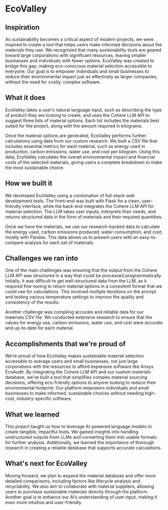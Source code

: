 # EcoValley

## Inspiration

As sustainability becomes a critical aspect of modern projects, we were inspired to create a tool that helps users make informed decisions about the materials they use. We recognized that many sustainability tools are geared toward large corporations with significant resources, leaving smaller businesses and individuals with fewer options. EcoValley was created to bridge this gap, making eco-conscious material selection accessible to everyone. Our goal is to empower individuals and small businesses to reduce their environmental impact just as effectively as larger companies, without the need for costly, complex software.

## What it does

EcoValley takes a user’s natural language input, such as describing the type of product they are looking to create, and uses the Cohere LLM API to suggest three lists of material options. Each list includes the materials best suited for the project, along with the amount required in kilograms.

Once the material options are generated, EcoValley performs further calculations using data from our custom research. We built a CSV file that includes essential metrics for each material, such as energy used in production, carbon emissions, water use, and cost per kilogram. Using this data, EcoValley calculates the overall environmental impact and financial costs of the selected materials, giving users a complete breakdown to make the most sustainable choice.

## How we built it

We developed EcoValley using a combination of full-stack web development tools. The front-end was built with Flask for a clean, user-friendly interface, while the back-end integrates the Cohere LLM API for material selection. The LLM takes user inputs, interprets their needs, and returns structured data in the form of materials and their required quantities.

Once we have the materials, we use our research-backed data to calculate the energy used, carbon emissions produced, water consumption, and cost, mostly with Pandas. This data allows us to present users with an easy-to-compare analysis for each set of materials.

## Challenges we ran into

One of the main challenges was ensuring that the output from the Cohere LLM API was structured in a way that could be processed programmatically. Initially, it was difficult to get well-structured data from the LLM, as it required fine-tuning to return material options in a consistent format that we could use for calculations. This involved multiple iterations on the prompt and testing various temperature settings to improve the quality and consistency of the results.

Another challenge was compiling accurate and reliable data for our materials CSV file. We conducted extensive research to ensure that the values for energy use, carbon emissions, water use, and cost were accurate and up-to-date for each material.

## Accomplishments that we're proud of

We’re proud of how EcoValley makes sustainable material selection accessible to average users and small businesses, not just large corporations with the resources to afford expensive software like Ansys EcoAudit. By integrating the Cohere LLM API and our custom materials database, we’ve built a tool that simplifies complex material sourcing decisions, offering eco-friendly options to anyone looking to reduce their environmental footprint. Our platform empowers individuals and small businesses to make informed, sustainable choices without needing high-cost, industry-specific software.

## What we learned

This project taught us how to leverage AI-powered language models to create tangible, impactful tools. We gained insights into handling unstructured outputs from LLMs and converting them into usable formats for further analysis. Additionally, we learned the importance of thorough research in creating a reliable database that supports accurate calculations.

## What's next for EcoValley

Moving forward, we plan to expand the material database and offer more detailed comparisons, including factors like lifecycle analysis and recyclability. We also aim to collaborate with material suppliers, allowing users to purchase sustainable materials directly through the platform. Another goal is to enhance our AI’s understanding of user input, making it even more intuitive and user-friendly.
